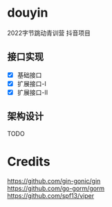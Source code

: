 # douyin
2022字节跳动青训营 抖音项目  

## 接口实现
- [x] 基础接口  
- [x] 扩展接口-I  
- [x] 扩展接口-II  

## 架构设计
TODO

# Credits
https://github.com/gin-gonic/gin  
https://github.com/go-gorm/gorm  
https://github.com/spf13/viper  

